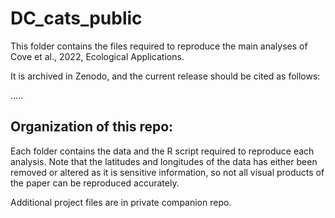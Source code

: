 # DC_cats_public

This folder contains the files required to reproduce the main analyses of Cove et al., 2022, Ecological Applications.

It is archived in Zenodo, and the current release should be cited as follows:

.....

## Organization of this repo:

Each folder contains the data and the R script required to reproduce each analysis.
Note that the latitudes and longitudes of the data has either been removed or altered as it is sensitive information, so not all visual products of the paper can be reproduced accurately.

Additional project files are in private companion repo.
